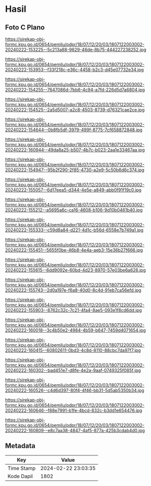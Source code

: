 # Hasil

## Foto C Plano

https://sirekap-obj-formc.kpu.go.id/0654/pemilu/pdpr/18/07/12/20/03/1807122003002-20240222-153225--5c213a88-9629-46de-8b75-444227238252.jpg

https://sirekap-obj-formc.kpu.go.id/0654/pemilu/pdpr/18/07/12/20/03/1807122003002-20240222-153953--f33f218c-e36c-4458-b2c3-d45e07732e34.jpg

https://sirekap-obj-formc.kpu.go.id/0654/pemilu/pdpr/18/07/12/20/03/1807122003002-20240222-154255--7647086d-7bb6-4c94-a7fd-226d5d7a6804.jpg

https://sirekap-obj-formc.kpu.go.id/0654/pemilu/pdpr/18/07/12/20/03/1807122003002-20240222-154525--2a5d5007-a2c8-4503-8739-d76321cae2ce.jpg

https://sirekap-obj-formc.kpu.go.id/0654/pemilu/pdpr/18/07/12/20/03/1807122003002-20240222-154644--0b8fb5df-3979-499f-8775-7cf658872848.jpg

https://sirekap-obj-formc.kpu.go.id/0654/pemilu/pdpr/18/07/12/20/03/1807122003002-20240222-160944--49da8a25-b507-4b7c-b023-2aa1e33467aa.jpg

https://sirekap-obj-formc.kpu.go.id/0654/pemilu/pdpr/18/07/12/20/03/1807122003002-20240222-154947--95b2f290-2f85-4730-a2e9-5c50b6d6c374.jpg

https://sirekap-obj-formc.kpu.go.id/0654/pemilu/pdpr/18/07/12/20/03/1807122003002-20240222-155057--6d17eea5-d344-4e5e-a849-abb0f91f19c0.jpg

https://sirekap-obj-formc.kpu.go.id/0654/pemilu/pdpr/18/07/12/20/03/1807122003002-20240222-155212--a5695a6c-ca16-4608-b106-9d10b0461b40.jpg

https://sirekap-obj-formc.kpu.go.id/0654/pemilu/pdpr/18/07/12/20/03/1807122003002-20240222-155333--c59d8a84-d221-4d1c-b56d-6558e7b749a1.jpg

https://sirekap-obj-formc.kpu.go.id/0654/pemilu/pdpr/18/07/12/20/03/1807122003002-20240222-155451--5655f0be-46b8-4e4a-aeb3-15e36b27f666.jpg

https://sirekap-obj-formc.kpu.go.id/0654/pemilu/pdpr/18/07/12/20/03/1807122003002-20240222-155615--6dd9092e-60bd-4d23-8970-57e03be6a626.jpg

https://sirekap-obj-formc.kpu.go.id/0654/pemilu/pdpr/18/07/12/20/03/1807122003002-20240222-155743--2d0a197e-f6a8-40d0-8c4d-91eb7ca56efd.jpg

https://sirekap-obj-formc.kpu.go.id/0654/pemilu/pdpr/18/07/12/20/03/1807122003002-20240222-155903--8762c32c-7c21-4fa4-8ae5-093e1f8cd6dd.jpg

https://sirekap-obj-formc.kpu.go.id/0654/pemilu/pdpr/18/07/12/20/03/1807122003002-20240222-160018--3c4b50e2-4984-4b59-b647-7459d4071654.jpg

https://sirekap-obj-formc.kpu.go.id/0654/pemilu/pdpr/18/07/12/20/03/1807122003002-20240222-160415--60802611-0bd3-4c8d-8110-88cbc7da97f7.jpg

https://sirekap-obj-formc.kpu.go.id/0654/pemilu/pdpr/18/07/12/20/03/1807122003002-20240222-160302--bad451e7-d8fe-4e2a-9aaf-0749325f085f.jpg

https://sirekap-obj-formc.kpu.go.id/0654/pemilu/pdpr/18/07/12/20/03/1807122003002-20240222-160526--c4d6d397-80f4-4f46-bb31-5d5ab5350b34.jpg

https://sirekap-obj-formc.kpu.go.id/0654/pemilu/pdpr/18/07/12/20/03/1807122003002-20240222-160646--f88e7991-b1fe-4bcd-832c-b3dd1e654476.jpg

https://sirekap-obj-formc.kpu.go.id/0654/pemilu/pdpr/18/07/12/20/03/1807122003002-20240222-160809--e8c7aa38-4847-4af5-877a-425b3cdab4d0.jpg


## Metadata

| Key        | Value               |
| ---------- | ------------------- |
| Time Stamp | 2024-02-22 23:03:35 |
| Kode Dapil | 1802                |



